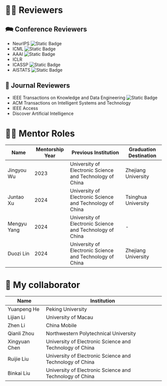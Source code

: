 # ✍🏻 Reviewers

## 🗪 Conference Reviewers

- NeurIPS ![Static Badge](https://img.shields.io/badge/CCF_A-EF413D)
- ICML ![Static Badge](https://img.shields.io/badge/CCF_A-EF413D)
- AAAI ![Static Badge](https://img.shields.io/badge/CCF_A-EF413D)
- ICLR
- ICASSP ![Static Badge](https://img.shields.io/badge/CCF_B-F08122)
- AISTATS ![Static Badge](https://img.shields.io/badge/CCF_C-00843D)

## 📰 Journal Reviewers

- IEEE Transactions on Knowledge and Data Engineering ![Static Badge](https://img.shields.io/badge/CCF_A-EF413D)
- ACM Transactions on Intelligent Systems and Technology
- IEEE Access
- Discover Artificial Intelligence

# 🧑‍🏫 Mentor Roles

| Name        | Mentorship Year | Previous Institution                                     | Graduation Destination |
| ----------- | --------------- | -------------------------------------------------------- | ---------------------- |
| Jingyou Wu  | 2023            | University of Electronic Science and Technology of China | Zhejiang University    |
| Juntao Xu   | 2024            | University of Electronic Science and Technology of China | Tsinghua University    |
| Mengyu Yang | 2024            | University of Electronic Science and Technology of China | -                      |
| Duozi Lin   | 2024            | University of Electronic Science and Technology of China | Zhejiang University    |

# 🤝 My collaborator

| Name          | Institution                                              |
| ------------- | -------------------------------------------------------- |
| Yuanpeng He   | Peking University                                        |
| Lijian Li     | University of Macau                                      |
| Zhen Li       | China Mobile                                             |
| Qianli Zhou   | Northwestern Polytechnical University                    |
| Xingyuan Chen | University of Electronic Science and Technology of China |
| Ruijie Liu    | University of Electronic Science and Technology of China |
| Binkai Liu    | University of Electronic Science and Technology of China |
